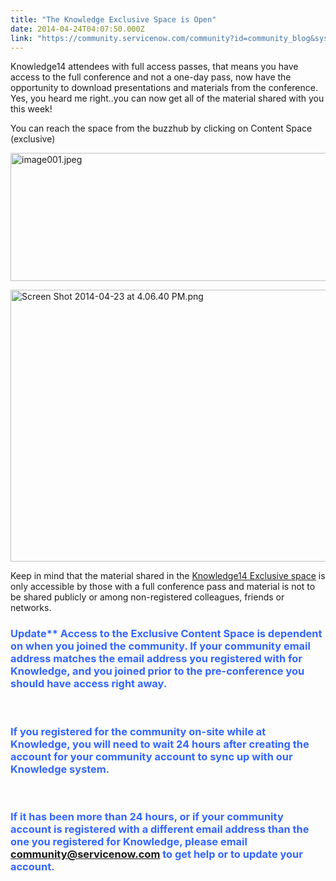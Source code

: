 ```yaml
---
title: "The Knowledge Exclusive Space is Open"
date: 2014-04-24T04:07:50.000Z
link: "https://community.servicenow.com/community?id=community_blog&sys_id=dd2e666ddbd0dbc01dcaf3231f961963"
---
```

<p>Knowledge14 attendees with full access passes, that means you have access to the full conference and not a one-day pass, now have the opportunity to download presentations and materials from the conference. Yes, you heard me right..you can now get all of the material shared with you this week!</p><p></p><p>You can reach the space from the buzzhub by clicking on Content Space (exclusive)</p><p><img  alt="image001.jpeg" class="image-1 jive-image" src="604b1082db9c17041dcaf3231f9619a9.iix" style="height: 205px; width: 620px; display: block; margin-left: auto; margin-right: auto;"/></p><p><img   alt="Screen Shot 2014-04-23 at 4.06.40 PM.png" class="image-0 jive-image" src="617248cedbd4db048c8ef4621f9619df.iix" style="height: 435px; width: 620px; display: block; margin-left: auto; margin-right: auto;"/></p><p></p><p>Keep in mind that the material shared in the <a title="" _jive_internal="true" href="/community/learn/knowledge-user-conference/knowledge14">Knowledge14 Exclusive space</a> is only accessible by those with a full conference pass and material is not to be shared publicly or among non-registered colleagues, friends or networks.</p><p></p><h3><span style="color: #3366ff;">Update** Access to the Exclusive Content Space is dependent on when you joined the community. If your community email address matches the email address you registered with for Knowledge, and you joined prior to the pre-conference you should have access right away. </span></h3><p><span style="color: #3366ff;"><br/></span></p><h3><span style="color: #3366ff;">If you registered for the community on-site while at Knowledge, you will need to wait 24 hours after creating the account for your community account to sync up with our Knowledge system. </span></h3><p><span style="color: #3366ff;"><br/></span></p><h3><span style="color: #3366ff;"><span>If it has been more than 24 hours, or if your community account is registered with a different email address than the one you registered for Knowledge, please email </span><a title="k-email-small" class="jive-link-email-small" href="mailto:community@servicenow.com">community@servicenow.com</a><span> to get help or to update your account.</span></span></h3>